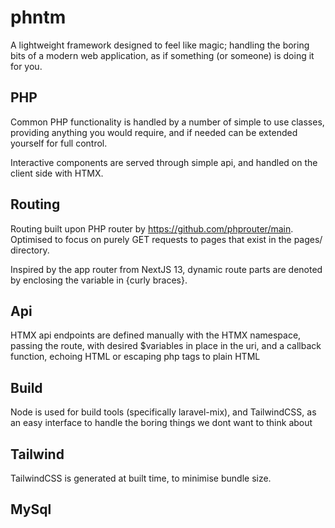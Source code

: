 # phntm
A lightweight framework designed to feel like magic; handling the boring bits of a modern web application, as if something (or someone) is doing it for you.

## PHP
Common PHP functionality is handled by a number of simple to use classes, providing anything you would require, and if needed can be extended yourself for full control.

Interactive components are served through simple api, and handled on the client side with HTMX.

## Routing
Routing built upon PHP router by https://github.com/phprouter/main.
Optimised to focus on purely GET requests to pages that exist in the pages/ directory.

Inspired by the app router from NextJS 13, dynamic route parts are denoted by enclosing the variable in {curly braces}.

## Api
HTMX api endpoints are defined manually with the HTMX namespace, passing the route, with desired $variables in place in the uri, and a callback function, echoing HTML or escaping php tags to plain HTML

## Build
Node is used for build tools (specifically laravel-mix), and TailwindCSS, as an easy interface to handle the boring things we dont want to think about



## Tailwind
TailwindCSS is generated at built time, to minimise bundle size.

## MySql
